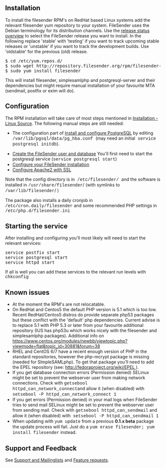 
<h2 id="3c7370616e207374796c653d22636f6c6f723a20236666303030303b223e3c7370616e207374796c653d22636f6c6f723a20233030303030303b223e696e7374616c6c6174696f6e3c2f7370616e3e3c2f7370616e3e"><span style="color: #ff0000;"><span style="color: #000000;">Installation</span></span></h2>

<p>To install the filesender RPM&#39;s on RedHat based Linux systems add the relevant filesender yum repository to your system. FileSender uses the Debian terminology for its distribution channels. Use the <a class="wiki_link" href="https://www.assembla.com/wiki/show/file_sender/Release_status_and_life_cycle" title="Release_status_and_life_cycle"> release status overview</a> to select the FileSender release you want to install. In the following replace &#39;stable&#39; with &#39;testing&#39; if you want to track upcoming stable releases or &#39;unstable&#39; if you want to track the development builds. Use &#39;oldstable&#39; for the previous (old) release.</p>

<pre>
$ cd /etc/yum.repos.d/
$ sudo wget http://repository.filesender.org/rpm/filesender-stable.repo
$ sudo yum install filesender</pre>

<p>This will install filesender, simplesamlphp and postgresql-server and their dependencies but might require manual installation of your favourite MTA (sendmail, postfix or exim will do).</p>

<h2 id="configuration">Configuration</h2>

<p>The RPM installation will take care of most steps mentioned in <a class="wiki_link" href="/wiki/show/file_sender/Installation_-_Linux_Source" title="Installation - Linux Source">Installation - Linux Source</a>. The following manual steps are still needed:</p>

<ul>
	<li>The configuration part of <a class="wiki_link" href="/wiki/show/file_sender/Installation_-_Linux_Source#step_4_-_install_and_configure_postgresql" title="Installation - Linux Source#Step 4 - Install and configure PostgreSQL">Install and configure PostgreSQL</a> by editing <span style="font-family: courier new,courier;">/var/lib/pgsql/data/pg_hba.conf </span> (may need an initial<span style="font-family: courier new,courier;"> service postgresql initdb</span>).</li>
</ul>

<ul>
	<li><a class="wiki_link" href="/wiki/show/file_sender/Installation_-_Linux_Source#step_7_-_create_the_filesender_user_and_database" title="Installation_-_Linux_Source#Step 7 - Create the FileSender user and database">Create the FileSender user and database</a> You&#39;ll first need to start the postgresql service (<span style="font-family: courier new,courier;">service postgresql start</span>)</li>
	<li><a class="wiki_link" href="/wiki/show/file_sender/Installation_-_Linux_Source#step_10_-_configure_your_filesender_installation" title="Installation_-_Linux_Source#Step 10 - Configure your FileSender installation">Configure your FileSender installation</a></li>
	<li><a class="wiki_link" href="/wiki/show/file_sender/Installation_-_Linux_Source#step_2_-_configure_apache2_with_ssl" title="Installation_-_Linux_Source#Step 2 - Configure Apache2 with SSL">Configure Apache2 with SSL</a></li>
</ul>

<p>Note that the config directory is in<span style="font-family: courier new,courier;"> /etc/filesender/ </span>and the software is installed in <span style="font-family: courier new,courier;">/usr/share/filesender</span>/ (with symlinks to <span style="font-family: courier new,courier;">/var/lib/filesender</span>/ )</p>

<p>The package also installs a daily cronjob in <span style="font-family: courier new,courier;">/etc/cron.daily/filesender</span> and some recommended PHP settings in <span style="font-family: courier new,courier;">/etc/php.d/filesender.ini</span></p>

<h2 id="starting_the_service">Starting the service</h2>

<p>After installing and configuring you&#39;ll most likely will need to start the relevant services:</p>

<pre>
service postfix start
service postgresql start
service httpd start</pre>

<p>If all is well you can add these services to the relevant run levels with <span style="font-family: courier new,courier;">chkconfig</span></p>

<h2 id="known_issues">Known issues</h2>

<ul>
	<li>At the moment the RPM&#39;s are not relocatable.</li>
	<li>On RedHat and Centos5 the default PHP version is 5.1 which is too low. Recent RedHat/Centos5 distros do provide separate php53 packages but these conflict with the &#39;default&#39; php dependencies. Current advise is to replace 5.1 with PHP 5.3 or later from your favourite additional repository (IUS has php53u which works nicely with the filesender and simplesamlphp packages). Additional info on <a href="https://www.centos.org/modules/newbb/viewtopic.php?viewmode=flat&amp;topic_id=30881&amp;forum=38">https://www.centos.org/modules/newbb/viewtopic.php?viewmode=flat&amp;topic_id=30881&amp;forum=38</a></li>
	<li>RHEL and CentOS 6/7 have a recent enough version of PHP in the standard repositories, however the php-mcrypt package is missing (needed for SImpleSAMLphp). To get that package you&#39;ll need to add the EPEL repository (see: <a href="http://fedoraproject.org/wiki/EPEL">http://fedoraproject.org/wiki/EPEL </a>).</li>
	<li>If you get database connection errors (Permission denied) SELinux might be set to prevent the webserver user from making network connections. Check with <span style="font-family: courier new,courier;">getsebool httpd_can_network_connect</span>and allow it (when disabled) with <span style="font-family: courier new,courier;">setsebool -P httpd_can_network_connect 1</span></li>
	<li>If you get errors (Permission denied) in your mail logs when FileSender tries to send mail SELinux might be set to prevent the webserver user from sending mail. Check with <span style="font-family: courier new,courier;">getsebool httpd_can_sendmail</span> and allow it (when disabled) with&nbsp; <span style="font-family: courier new,courier;">setsebool -P httpd_can_sendmail 1</span></li>
	<li>When updating with <span style="font-family: courier new,courier;">yum update</span> from a previous <b>0.1.x beta</b> package the update process will fail. Just do a <span style="font-family: courier new,courier;">yum erase filesender; yum install filesender</span> instead.<span style="font-family: courier new,courier;"> </span></li>
</ul>

<h2 id="support_and_feedback">Support and Feedback</h2>

<p>See <a class="wiki_link" href="/wiki/show/file_sender/Support_and_Mailinglists" title="Support and Mailinglists">Support and Mailinglists</a> and <a class="wiki_link" href="/wiki/show/file_sender/Feature_requests" title="Feature requests">Feature requests</a>.</p>

